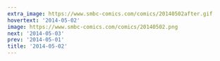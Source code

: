 ```yaml
---
extra_image: https://www.smbc-comics.com/comics/20140502after.gif
hovertext: '2014-05-02'
image: https://www.smbc-comics.com/comics/20140502.png
next: '2014-05-03'
prev: '2014-05-01'
title: '2014-05-02'
---
```

